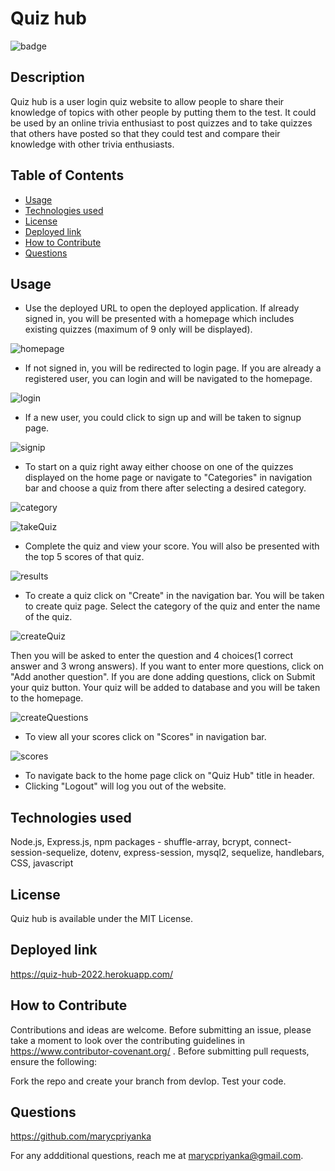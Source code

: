 # Quiz hub
![badge](https://img.shields.io/badge/MIT-License-blue.svg)

## Description

Quiz hub is a user login quiz website to allow people to share their knowledge of topics  with other people by putting them to the test. It could be used by an online trivia enthusiast to post quizzes and to take quizzes that others have posted so that they could test and compare their knowledge with other trivia enthusiasts.

## Table of Contents 

- [Usage](#usage)
- [Technologies used](#technologies-used)
- [License](#license)
- [Deployed link](#deployed-link)
- [How to Contribute](#how-to-contribute)
- [Questions](#questions)

## Usage

- Use the deployed URL to open the deployed application. If already signed in, you will be presented with a homepage which includes existing quizzes (maximum of 9 only will be displayed). 

![homepage](https://github.com/marycpriyanka/quiz-hub/blob/main/images/homepage.JPG)

- If not signed in, you will be redirected to login page. If you are already a registered user, you can login and will be navigated to the homepage. 

![login](https://github.com/marycpriyanka/quiz-hub/blob/main/images/login.JPG)

- If a new user, you could click to sign up and will be taken to signup page.

![signip](https://github.com/marycpriyanka/quiz-hub/blob/main/images/signup.JPG)

- To start on a quiz right away either choose on one of the quizzes displayed on the home page or navigate to "Categories" in navigation bar and choose a quiz from there after selecting a desired category.

![category](https://github.com/marycpriyanka/quiz-hub/blob/main/images/category.JPG)

![takeQuiz](https://github.com/marycpriyanka/quiz-hub/blob/main/images/takeQuiz.JPG)

- Complete the quiz and view your score. You will also be presented with the top 5 scores of that quiz.

![results](https://github.com/marycpriyanka/quiz-hub/blob/main/images/results.JPG)

- To create a quiz click on "Create" in the navigation bar. You will be taken to create quiz page. Select the category of the quiz and enter the name of the quiz.

![createQuiz](https://github.com/marycpriyanka/quiz-hub/blob/main/images/createQuiz.JPG)

Then you will be asked to enter the question and 4 choices(1 correct answer and 3 wrong answers). If you want to enter more questions, click on "Add another question". If you are done adding questions, click on Submit your quiz button. Your quiz will be added to database and you will be taken to the homepage.

![createQuestions](https://github.com/marycpriyanka/quiz-hub/blob/main/images/createQuestions.JPG)

- To view all your scores click on "Scores" in navigation bar.

![scores](https://github.com/marycpriyanka/quiz-hub/blob/main/images/myScores.JPG)

- To navigate back to the home page click on "Quiz Hub" title in header.
- Clicking "Logout" will log you out of the website.

##  Technologies used

Node.js, Express.js, npm packages - shuffle-array, bcrypt, connect-session-sequelize, dotenv, express-session, mysql2, sequelize, handlebars, CSS, javascript

## License

Quiz hub is available under the MIT License.

## Deployed link

https://quiz-hub-2022.herokuapp.com/

## How to Contribute

Contributions and ideas are welcome. Before submitting an issue, please take a moment to look over the contributing guidelines in https://www.contributor-covenant.org/ . Before submitting pull requests, ensure the following:

Fork the repo and create your branch from devlop. Test your code. 

## Questions

https://github.com/marycpriyanka

For any addditional questions, reach me at marycpriyanka@gmail.com.
